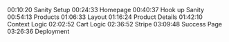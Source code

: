
00:10:20 Sanity Setup
00:24:33 Homepage
00:40:37 Hook up Sanity
00:54:13 Products
01:06:33 Layout
01:16:24 Product Details
01:42:10 Context Logic
02:02:52 Cart Logic
02:36:52 Stripe
03:09:48 Success Page
03:26:36 Deployment
